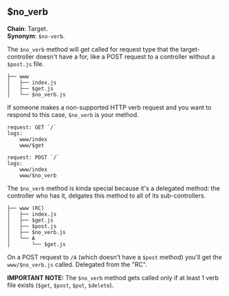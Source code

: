 $no_verb
--------
**Chain**: Target.  
**Synonym**: `$no-verb`.

The `$no_verb` method will get called for request type that the target-controller doesn't have a <verb> for, like a POST request to a controller without a `$post.js` file.

```
├── www
│   ├── index.js
│   ├── $get.js
│   └── $no_verb.js
```

If someone makes a non-supported HTTP verb request and you want to respond to this case, `$no_verb` is your method.
```
request: GET `/`
logs:
	www/index
	www/$get

request: POST `/`
logs:
	www/index
	www/$no_verb
```

The `$no_verb` method is kinda special because it's a delegated method: the controller who has it, delgates this method to all of its sub-controllers.
```
├── www (RC)
│   ├── index.js
│   ├── $get.js
│   ├── $post.js
│   ├── $no_verb.js
│   └── A
│       └── $get.js
```
On a POST request to `/A` (which doesn't have a `$post` method) you'll get the `www/$no_verb.js` called. Delegated from the "RC".

**IMPORTANT NOTE:** The `$no_verb` method gets called only if at least 1 verb file exists (`$get`, `$post`, `$put`, `$delete`).
